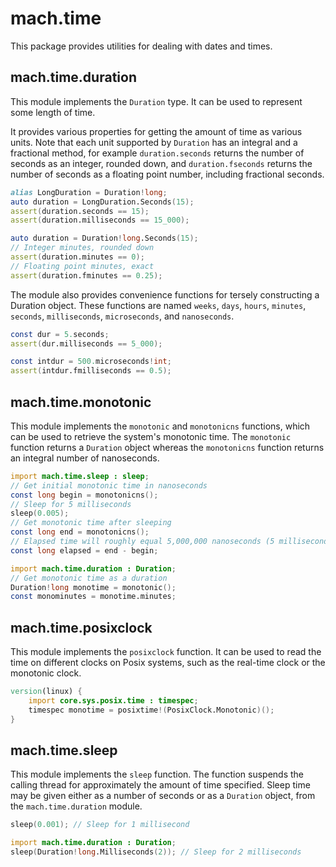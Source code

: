 # mach.time


This package provides utilities for dealing with dates and times.


## mach.time.duration


This module implements the `Duration` type. It can be used to represent
some length of time.

It provides various properties for getting the amount of time as various
units. Note that each unit supported by `Duration` has an integral and
a fractional method, for example `duration.seconds` returns the number of
seconds as an integer, rounded down, and `duration.fseconds` returns the
number of seconds as a floating point number, including fractional seconds.

``` D
alias LongDuration = Duration!long;
auto duration = LongDuration.Seconds(15);
assert(duration.seconds == 15);
assert(duration.milliseconds == 15_000);
```

``` D
auto duration = Duration!long.Seconds(15);
// Integer minutes, rounded down
assert(duration.minutes == 0);
// Floating point minutes, exact
assert(duration.fminutes == 0.25);
```


The module also provides convenience functions for tersely constructing
a Duration object.
These functions are named `weeks`, `days`, `hours`, `minutes`, `seconds`,
`milliseconds`, `microseconds`, and `nanoseconds`.

``` D
const dur = 5.seconds;
assert(dur.milliseconds == 5_000);
```

``` D
const intdur = 500.microseconds!int;
assert(intdur.fmilliseconds == 0.5);
```


## mach.time.monotonic


This module implements the `monotonic` and `monotonicns` functions,
which can be used to retrieve the system's monotonic time.
The `monotonic` function returns a `Duration` object whereas the
`monotonicns` function returns an integral number of nanoseconds.

``` D
import mach.time.sleep : sleep;
// Get initial monotonic time in nanoseconds
const long begin = monotonicns();
// Sleep for 5 milliseconds
sleep(0.005);
// Get monotonic time after sleeping
const long end = monotonicns();
// Elapsed time will roughly equal 5,000,000 nanoseconds (5 milliseconds).
const long elapsed = end - begin;
```

``` D
import mach.time.duration : Duration;
// Get monotonic time as a duration
Duration!long monotime = monotonic();
const monominutes = monotime.minutes;
```


## mach.time.posixclock


This module implements the `posixclock` function. It can be used to read
the time on different clocks on Posix systems, such as the real-time clock
or the monotonic clock.

``` D
version(linux) {
    import core.sys.posix.time : timespec;
    timespec monotime = posixtime!(PosixClock.Monotonic)();
}
```


## mach.time.sleep


This module implements the `sleep` function.
The function suspends the calling thread for approximately the amount of
time specified.
Sleep time may be given either as a number of seconds or as a `Duration`
object, from the `mach.time.duration` module.

``` D
sleep(0.001); // Sleep for 1 millisecond
```

``` D
import mach.time.duration : Duration;
sleep(Duration!long.Milliseconds(2)); // Sleep for 2 milliseconds
```


